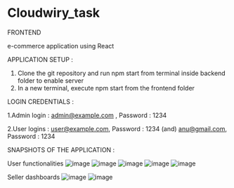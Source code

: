 # Cloudwiry_task

FRONTEND

e-commerce application using React

APPLICATION SETUP :

1. Clone the git repository and run npm start from terminal inside backend folder to enable server
2. In a new terminal, execute npm start from the frontend folder 


LOGIN CREDENTIALS :

1.Admin login : admin@example.com , Password : 1234

2.User logins : user@example.com, Password : 1234  (and) anu@gmail.com, Password : 1234

SNAPSHOTS OF THE APPLICATION  :

User functionalities
![image](https://user-images.githubusercontent.com/68181437/118355729-38a1a300-b58f-11eb-962d-b434662b0b60.png)
![image](https://user-images.githubusercontent.com/68181437/118355769-7acae480-b58f-11eb-9eaf-1153e1efc07f.png)
![image](https://user-images.githubusercontent.com/68181437/118355784-9930e000-b58f-11eb-9a2a-7766a051b111.png)
![image](https://user-images.githubusercontent.com/68181437/118355790-acdc4680-b58f-11eb-944f-0ee0cab2c7e7.png)
![image](https://user-images.githubusercontent.com/68181437/118355799-ba91cc00-b58f-11eb-9c97-58fd1aa4ce7d.png)

Seller dashboards
![image](https://user-images.githubusercontent.com/68181437/118355809-cbdad880-b58f-11eb-8cd3-410425d1bf0d.png)
![image](https://user-images.githubusercontent.com/68181437/118355818-d6956d80-b58f-11eb-8b23-76097996174b.png)


